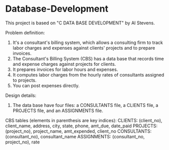 # Database-Development

This project is based on "C DATA BASE DEVELOPMENT" by Al Stevens.

Problem definition:
1. It's a consultant's billing system, which allows a consulting firm to track labor charges and expenses against clients' projects and to prepare invoices.
2. The Consultant's Billing System (CBS) has a data base that records time and expense charges against projects for clients.
3. It prepares invoices for labor hours and expenses.
4. It computes labor charges from the hourly rates of consultants assigned to projects.
5. You can post expenses directly.

Design details:
1. The data base have four files: a CONSULTANTS file, a CLIENTS file, a PROJECTS file, and an ASSIGNMENTS file.

CBS tables (elements in parenthesis are key indices):
	CLIENTS:	 (client_no), client_name, address, city, state, phone, amt_due, date_paid
	PROJECTS:	 (project_no), project_name, amt_expended, client_no
	CONSULTANTS: (consultant_no), consultant_name
	ASSIGNMENTS: (consultant_no, project_no), rate
